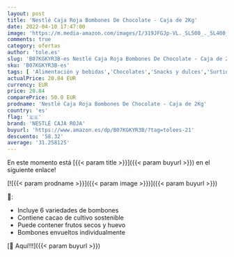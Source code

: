 ```yaml
---
layout: post
title: 'Nestlé Caja Roja Bombones De Chocolate - Caja de 2Kg'
date: 2022-04-10 17:47:00
image: 'https://m.media-amazon.com/images/I/319JFGJp-VL._SL500_._SL400_.jpg'
comments: true
category: ofertas
author: 'tole.es'
slug: 'B07KGKYR3B-es Nestlé Caja Roja Bombones De Chocolate - Caja de 2Kg'
sku: 'B07KGKYR3B-es'
tags: [ 'Alimentación y bebidas','Chocolates','Snacks y dulces','Surtidos de chocolates','bombones','nestlé caja roja', ]
actualPrice: 20.84 EUR
currency: EUR
price: 20.84
comparePrice: 50.0 EUR
prodname: 'Nestlé Caja Roja Bombones De Chocolate - Caja de 2Kg'
country: 'es'
flag: '🇪🇸'
brand: 'NESTLÉ CAJA ROJA'
buyurl: 'https://www.amazon.es/dp/B07KGKYR3B/?tag=tolees-21'
descuento: '58.32'
average: '31.258125'
---
```


En este momento está [{{< param title >}}]({{< param buyurl >}}) en el siguiente enlace!

[![{{< param prodname >}}]({{< param image >}})]({{< param buyurl >}})

🔎:

- Incluye 6 variedades de bombones
- Contiene cacao de cultivo sostenible
- Puede contener frutos secos y huevo
- Bombones envueltos individualmente

[🛒 Aquí!!!]({{< param buyurl >}})

